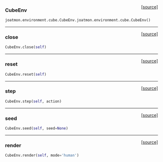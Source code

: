 <span style="float:right;">[[source]](https://github.com/malkoch/joatmon/blob/master/joatmon/environment/cube.py#L254)</span>
### CubeEnv

```python
joatmon.environment.cube.CubeEnv.joatmon.environment.cube.CubeEnv()
```

----

<span style="float:right;">[[source]](https://github.com/malkoch/joatmon/blob/master/joatmon/environment/cube.py#L258)</span>

### close


```python
CubeEnv.close(self)
```

----

<span style="float:right;">[[source]](https://github.com/malkoch/joatmon/blob/master/joatmon/environment/cube.py#L264)</span>

### reset


```python
CubeEnv.reset(self)
```

----

<span style="float:right;">[[source]](https://github.com/malkoch/joatmon/blob/master/joatmon/environment/cube.py#L270)</span>

### step


```python
CubeEnv.step(self, action)
```

----

<span style="float:right;">[[source]](https://github.com/malkoch/joatmon/blob/master/joatmon/environment/cube.py#L267)</span>

### seed


```python
CubeEnv.seed(self, seed=None)
```

----

<span style="float:right;">[[source]](https://github.com/malkoch/joatmon/blob/master/joatmon/environment/cube.py#L261)</span>

### render


```python
CubeEnv.render(self, mode='human')
```
